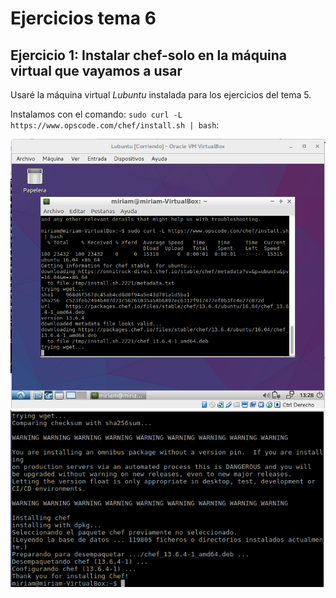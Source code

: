 # Ejercicios tema 6

## Ejercicio 1: Instalar chef-solo en la máquina virtual que vayamos a usar
Usaré la máquina virtual *Lubuntu* instalada para los ejercicios del tema 5.

Instalamos con el comando: `sudo curl -L https://www.opscode.com/chef/install.sh | bash`:

![Instalacion](img/45.png)
![Instalacion](img/46.png)